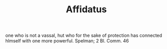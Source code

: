 ---
title: Affidatus
letter: A
permalink: "/definitions/affidatus.html"
body: one who is not a vassal, hut who for the sake of protection has connected hlmself
  with one more powerful. Spelman; 2 Bl. Comm. 46
published_at: '2018-07-07'
layout: post
---